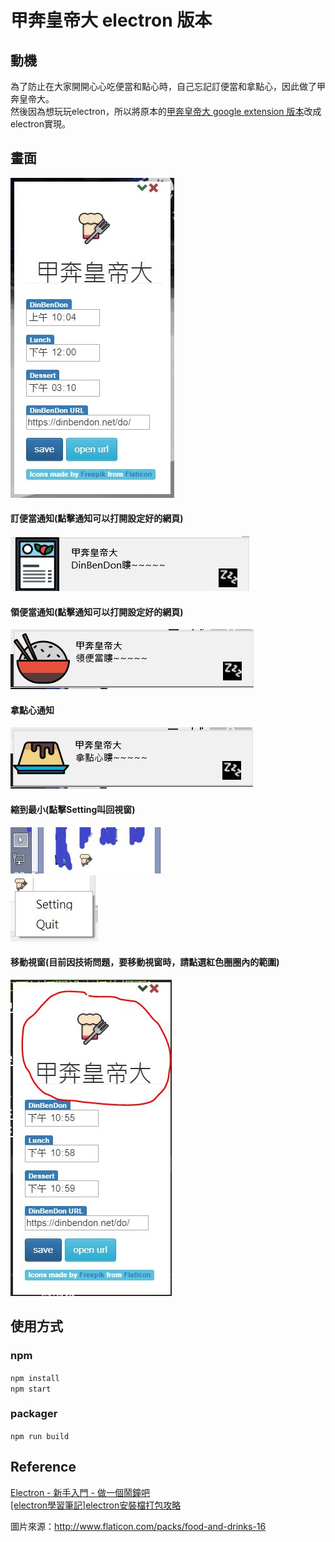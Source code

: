 # 甲奔皇帝大 electron 版本

## 動機
為了防止在大家開開心心吃便當和點心時，自己忘記訂便當和拿點心，因此做了甲奔皇帝大。  
然後因為想玩玩electron，所以將原本的[甲奔皇帝大  google extension 版本](https://github.com/zondaTW/Jia_Ben_Hung_Da_Dwa)改成electron實現。  

## 畫面
![picture](image/main.JPG)  

#### 訂便當通知(點擊通知可以打開設定好的網頁)  
![picture](image/dinbendon.JPG)  

#### 領便當通知(點擊通知可以打開設定好的網頁)  
![picture](image/lunch_notification.JPG)  

#### 拿點心通知  
![picture](image/dessert_notification.JPG)  

#### 縮到最小(點擊Setting叫回視窗)  
![picture](image/appIcon.JPG)  
![picture](image/appIcon_feature.JPG)  

#### 移動視窗(目前因技術問題，要移動視窗時，請點選紅色圈圈內的範圍)  
![picture](image/drag_window.JPG)  

## 使用方式

### npm
`npm install`  
`npm start`  

### packager
`npm run build`  


## Reference
[Electron - 新手入門 - 做一個鬧鐘吧](https://dotblogs.com.tw/explooosion/2018/03/25/181604)  
[[electron學習筆記]electron安裝檔打包攻略](http://a091234765.pixnet.net/blog/post/402437864-[electron學習筆記]electron安裝檔打包攻略)  

圖片來源：<http://www.flaticon.com/packs/food-and-drinks-16>  